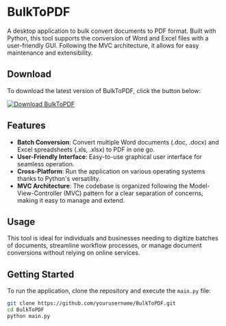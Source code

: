 # BulkToPDF

A desktop application to bulk convert documents to PDF format. Built with Python, this tool supports the conversion of Word and Excel files with a user-friendly GUI. Following the MVC architecture, it allows for easy maintenance and extensibility.

## Download

To download the latest version of BulkToPDF, click the button below:

[![Download BulkToPDF](https://img.shields.io/badge/download-BulkToPDF.exe-blue.svg)](https://github.com/aybarsinci/BulkToPDF/releases/download/v1.0.0/BulkToPDF.exe)

## Features

- **Batch Conversion**: Convert multiple Word documents (.doc, .docx) and Excel spreadsheets (.xls, .xlsx) to PDF in one go.
- **User-Friendly Interface**: Easy-to-use graphical user interface for seamless operation.
- **Cross-Platform**: Run the application on various operating systems thanks to Python's versatility.
- **MVC Architecture**: The codebase is organized following the Model-View-Controller (MVC) pattern for a clear separation of concerns, making it easy to manage and extend.

## Usage

This tool is ideal for individuals and businesses needing to digitize batches of documents, streamline workflow processes, or manage document conversions without relying on online services.

## Getting Started

To run the application, clone the repository and execute the `main.py` file:

```bash
git clone https://github.com/yourusername/BulkToPDF.git
cd BulkToPDF
python main.py
